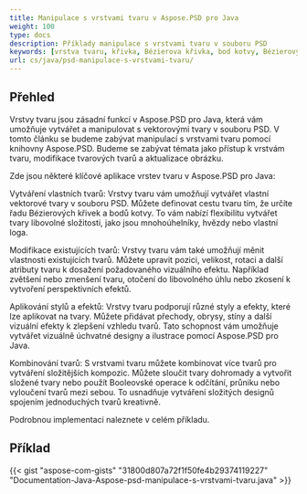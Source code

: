 ```yaml
---
title: Manipulace s vrstvami tvaru v Aspose.PSD pro Java
weight: 100
type: docs
description: Příklady manipulace s vrstvami tvaru v souboru PSD
keywords: [vrstva tvaru, křivka, Bézierova křivka, bod kotvy, Bézierovy uzly, psd api, java, ukázkový kód]
url: cs/java/psd-manipulace-s-vrstvami-tvaru/
---
```


## **Přehled**
Vrstvy tvaru jsou zásadní funkcí v Aspose.PSD pro Java, která vám umožňuje vytvářet a manipulovat s vektorovými tvary v souboru PSD. V tomto článku se budeme zabývat manipulací s vrstvami tvaru pomocí knihovny Aspose.PSD. Budeme se zabývat témata jako přístup k vrstvám tvaru, modifikace tvarových tvarů a aktualizace obrázku.

Zde jsou některé klíčové aplikace vrstev tvaru v Aspose.PSD pro Java:

Vytváření vlastních tvarů: Vrstvy tvaru vám umožňují vytvářet vlastní vektorové tvary v souboru PSD. Můžete definovat cestu tvaru tím, že určíte řadu Bézierových křivek a bodů kotvy. To vám nabízí flexibilitu vytvářet tvary libovolné složitosti, jako jsou mnohoúhelníky, hvězdy nebo vlastní loga.

Modifikace existujících tvarů: Vrstvy tvaru vám také umožňují měnit vlastnosti existujících tvarů. Můžete upravit pozici, velikost, rotaci a další atributy tvaru k dosažení požadovaného vizuálního efektu. Například zvětšení nebo zmenšení tvaru, otočení do libovolného úhlu nebo zkosení k vytvoření perspektivních efektů.

Aplikování stylů a efektů: Vrstvy tvaru podporují různé styly a efekty, které lze aplikovat na tvary. Můžete přidávat přechody, obrysy, stíny a další vizuální efekty k zlepšení vzhledu tvarů. Tato schopnost vám umožňuje vytvářet vizuálně úchvatné designy a ilustrace pomocí Aspose.PSD pro Java.

Kombinování tvarů: S vrstvami tvaru můžete kombinovat více tvarů pro vytváření složitějších kompozic. Můžete sloučit tvary dohromady a vytvořit složené tvary nebo použít Booleovské operace k odčítání, průniku nebo vyloučení tvarů mezi sebou. To usnadňuje vytváření složitých designů spojením jednoduchých tvarů kreativně.

Podrobnou implementaci naleznete v celém příkladu.

## **Příklad**
{{< gist "aspose-com-gists" "31800d807a72f1f50fe4b29374119227" "Documentation-Java-Aspose-psd-manipulace-s-vrstvami-tvaru.java" >}}

